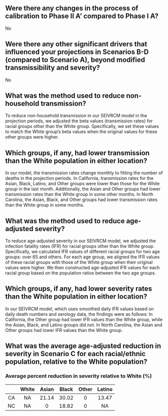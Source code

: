 ## Were there any changes in the process of calibration to Phase II A’ compared to Phase I A? 
No

## Were there any other significant drivers that influenced your projections in Scenarios B-D (compared to Scenario A), beyond modified transmissibility and severity? 
No

## What was the method used to reduce non-household transmission?
To reduce non-household transmission in our SEIVRCM model in the projection periods, we adjusted the beta values (transmission rates) for racial groups other than the White group. Specifically, we set these values to match the White group’s beta values when the original values for these other groups were higher.

## Which groups, if any, had lower transmission than the White population in either location?
In our model, the transmission rates change monthly to fitting the number of deaths in the projection periods. In California, transmission rates for the Asian, Black, Latino, and Other groups were lower than those for the White group in the last month. Additionally, the Asian and Other groups had lower transmission rates than the White group in some other months. In North Carolina, the Asian, Black, and Other groups had lower transmission rates than the White group in some months.

## What was the method used to reduce age-adjusted severity?
To reduce age-adjusted severity in our SEIVRCM model, we adjusted the infection fatality rates (IFR) for racial groups other than the White group. Specifically, we calculated IFR values of different racial groups for two age groups: over 65 and others. For each age group, we aligned the IFR values of these racial groups with those of the White group when their original values were higher. We then constructed age-adjusted IFR values for each racial group based on the population ratios between the two age groups.

## Which groups, if any, had lower severity rates than the White population in either location? 
In our SEIVRCM model, which uses smoothed daily IFR values based on daily death numbers and serology data, the findings were as follows: In California, the Other group had lower IFR values than the White group, while the Asian, Black, and Latino groups did not. In North Carolina, the Asian and Other groups had lower IFR values than the White group.

## What was the average age-adjusted reduction in severity in Scenario C for each racial/ethnic population, relative to the White population? 

### Average percent reduction in severity relative to White (%)

||White|Asian|Black|Other|Latino|
|:---:|:---:|:---:|:---:|:---:|:---:|
|CA| NA | 21.14 | 30.02 | 0 | 13.47 |
|NC| NA | 0 | 18.82 | 0 | NA|
